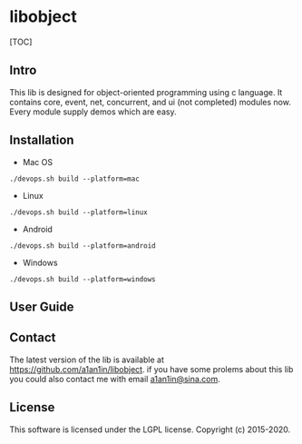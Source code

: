 # libobject

[TOC]

## Intro
This lib is designed for object-oriented programming using c language. It contains core, event, net, concurrent, and ui (not completed) modules now. Every module supply demos which are easy.

## Installation

* Mac OS

```
./devops.sh build --platform=mac
```

* Linux

```
./devops.sh build --platform=linux
```

* Android

```
./devops.sh build --platform=android
```

* Windows

```
./devops.sh build --platform=windows
```

## User Guide

## Contact
The latest version of the lib is available at https://github.com/a1an1in/libobject. if you have some prolems about this lib you could also contact me with email a1an1in@sina.com.

## License
This software is licensed under the LGPL license. Copyright (c) 2015-2020.
